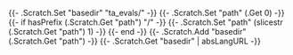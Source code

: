 {{- .Scratch.Set "basedir" "ta_evals/" -}}
{{- .Scratch.Set "path" (.Get 0) -}}
{{- if hasPrefix (.Scratch.Get "path") "/" -}}
  {{- .Scratch.Set "path" (slicestr (.Scratch.Get "path") 1) -}}
{{- end -}}
{{- .Scratch.Add "basedir" (.Scratch.Get "path") -}}
{{- .Scratch.Get "basedir" | absLangURL -}}
